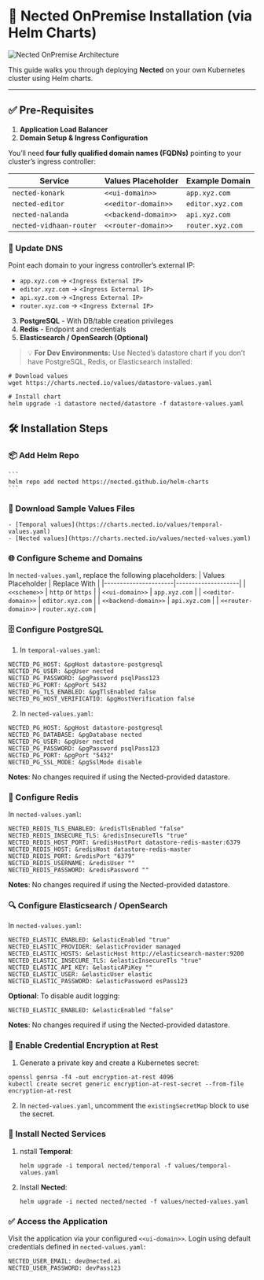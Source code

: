 # 🚀 Nected OnPremise Installation (via Helm Charts)

![Nected OnPremise Architecture](https://assets.nected.ai/nalanda/nected-onpremise-arch.jpg)

This guide walks you through deploying **Nected** on your own Kubernetes cluster using Helm charts.

---

## ✅ Pre-Requisites

1. **Application Load Balancer**
2. **Domain Setup & Ingress Configuration**

You’ll need **four fully qualified domain names (FQDNs)** pointing to your cluster’s ingress controller:

| Service                  | Values Placeholder     | Example Domain     |
|--------------------------|------------------------|--------------------|
| `nected-konark`          | `<<ui-domain>>`        | `app.xyz.com`      |
| `nected-editor`          | `<<editor-domain>>`    | `editor.xyz.com`   |
| `nected-nalanda`         | `<<backend-domain>>`   | `api.xyz.com`      |
| `nected-vidhaan-router`  | `<<router-domain>>`    | `router.xyz.com`   |

### 📌 Update DNS
Point each domain to your ingress controller’s external IP:

- `app.xyz.com` → `<Ingress External IP>`
- `editor.xyz.com` → `<Ingress External IP>`
- `api.xyz.com` → `<Ingress External IP>`
- `router.xyz.com` → `<Ingress External IP>`

3. **PostgreSQL** - With DB/table creation privileges
4. **Redis** - Endpoint and credentials
5. **Elasticsearch / OpenSearch (Optional)**

> 💡 **For Dev Environments:**
Use Nected’s datastore chart if you don’t have PostgreSQL, Redis, or Elasticsearch installed:

```
# Download values
wget https://charts.nected.io/values/datastore-values.yaml

# Install chart
helm upgrade -i datastore nected/datastore -f datastore-values.yaml
```

## 🛠️ Installation Steps
### 📦 Add Helm Repo
    ```
    helm repo add nected https://nected.github.io/helm-charts
    ```

### 📄 Download Sample Values Files
    - [Temporal values](https://charts.nected.io/values/temporal-values.yaml)
    - [Nected values](https://charts.nected.io/values/nected-values.yaml)

### 🌐 Configure Scheme and Domains
In `nected-values.yaml`, replace the following placeholders:
| Values Placeholder   | Replace With       |
|----------------------|--------------------|
| `<<scheme>>`         | `http` or `https`  |
| `<<ui-domain>>`      | `app.xyz.com`      |
| `<<editor-domain>>`  | `editor.xyz.com`   |
| `<<backend-domain>>` | `api.xyz.com`      |
| `<<router-domain>>`  | `router.xyz.com`   |

### 🗄️ Configure PostgreSQL
1. In `temporal-values.yaml`:
```
NECTED_PG_HOST: &pgHost datastore-postgresql
NECTED_PG_USER: &pgUser nected
NECTED_PG_PASSWORD: &pgPassword psqlPass123
NECTED_PG_PORT: &pgPort 5432
NECTED_PG_TLS_ENABLED: &pgTlsEnabled false
NECTED_PG_HOST_VERIFICATIO: &pgHostVerification false
```
2. In `nected-values.yaml`:
```
NECTED_PG_HOST: &pgHost datastore-postgresql
NECTED_PG_DATABASE: &pgDatabase nected
NECTED_PG_USER: &pgUser nected
NECTED_PG_PASSWORD: &pgPassword psqlPass123
NECTED_PG_PORT: &pgPort "5432"
NECTED_PG_SSL_MODE: &pgSslMode disable
```
**Notes**: No changes required if using the Nected-provided datastore.

### 🧠 Configure Redis
In `nected-values.yaml`:
```
NECTED_REDIS_TLS_ENABLED: &redisTlsEnabled "false"
NECTED_REDIS_INSECURE_TLS: &redisInsecureTls "true"
NECTED_REDIS_HOST_PORT: &redisHostPort datastore-redis-master:6379
NECTED_REDIS_HOST: &redisHost datastore-redis-master
NECTED_REDIS_PORT: &redisPort "6379"
NECTED_REDIS_USERNAME: &redisUser ""
NECTED_REDIS_PASSWORD: &redisPassword ""
```
**Notes**: No changes required if using the Nected-provided datastore.

### 🔍 Configure Elasticsearch / OpenSearch
In `nected-values.yaml`:
```
NECTED_ELASTIC_ENABLED: &elasticEnabled "true"
NECTED_ELASTIC_PROVIDER: &elasticProvider managed
NECTED_ELASTIC_HOSTS: &elasticHost http://elasticsearch-master:9200
NECTED_ELASTIC_INSECURE_TLS: &elasticInsecureTls "true"
NECTED_ELASTIC_API_KEY: &elasticAPiKey ""
NECTED_ELASTIC_USER: &elasticUser elastic
NECTED_ELASTIC_PASSWORD: &elasticPassword esPass123
```

**Optional**: To disable audit logging:
```
NECTED_ELASTIC_ENABLED: &elasticEnabled "false"
```
**Notes**: No changes required if using the Nected-provided datastore.

### 🔐 Enable Credential Encryption at Rest
1. Generate a private key and create a Kubernetes secret:
 ```
openssl genrsa -f4 -out encryption-at-rest 4096
kubectl create secret generic encryption-at-rest-secret --from-file encryption-at-rest
```
2. In `nected-values.yaml`, uncomment the `existingSecretMap` block to use the secret.

### 🚀 Install Nected Services
1. nstall **Temporal**:
    ```
    helm upgrade -i temporal nected/temporal -f values/temporal-values.yaml
    ```
2. Install **Nected**:
    ```
    helm upgrade -i nected nected/nected -f values/nected-values.yaml
    ```

### ✅ Access the Application
Visit the application via your configured `<<ui-domain>>`.
Login using default credentials defined in `nected-values.yaml`:
```
NECTED_USER_EMAIL: dev@nected.ai
NECTED_USER_PASSWORD: devPass123
```
